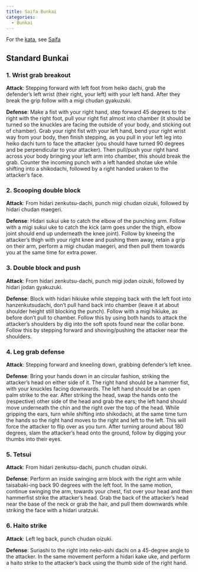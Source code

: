 ```yaml
---
title: Saifa Bunkai
categories:
  - Bunkai
---
```


For the [kata](/kata/), see [Saifa](/kata/saifa.md)

## Standard Bunkai

### 1. Wrist grab breakout

**Attack**: Stepping forward with left foot from heiko dachi, grab the defender’s left wrist (their right, your left) with your left hand. After they break the grip follow with a migi chudan gyakuzuki.

**Defense**: Make a fist with your right hand, step forward 45 degrees to the right with the right foot, pull your right fist almost into chamber (it should be turned so the knuckles are facing the outside of your body, and sticking out of chamber). Grab your right fist with your left hand, bend your right wrist way from your body, then finish stepping, as you pull in your left leg into heiko dachi turn to face the attacker (you should have turned 90 degrees and be perpendicular to your attacker).
Then pull/push your right hand across your body bringing your left arm into chamber, this should break the grab.
Counter the incoming punch with a left handed shotae uke while shifting into a shikodachi, followed by a right handed uraken to the attacker’s face.

### 2. Scooping double block

**Attack**: From hidari zenkutsu-dachi, punch migi chudan oizuki, followed by hidari chudan maegeri.

**Defense**: Hidari sukui uke to catch the elbow of the punching arm. Follow with a migi sukui uke to catch the kick (arm goes under the thigh, elbow joint should end up underneath the knee joint). Follow by kneeing the attacker’s thigh with your right knee and pushing them away, retain a grip on their arm, perform a migi chudan maegeri, and then pull them towards you at the same time for extra power.

### 3. Double block and push

**Attack**: From hidari zenkutsu-dachi, punch migi jodan oizuki, followed by hidari jodan gyakuzuki.

**Defense**: Block with hidari hikiuke while stepping back with the left foot into hanzenkutsudachi, don’t pull hand back into chamber (leave it at about shoulder height still blocking the punch). Follow with a migi hikiuke, as before don’t pull to chamber. Follow this by using both hands to attack the attacker’s shoulders by dig into the soft spots found near the collar bone. Follow this by stepping forward and shoving/pushing the attacker near the shoulders.

### 4. Leg grab defense

**Attack**: Stepping forward and kneeling down, grabbing defender’s left knee.

**Defense**: Bring your hands down in an circular fashion, striking the attacker’s head on either side of it. The right hand should be a hammer fist, with your knuckles facing downwards. The left hand should be an open palm strike to the ear. After striking the head, swap the hands onto the (respective) other side of the head and grab the ears; the left hand should move underneath the chin and the right over the top of the head. While gripping the ears, turn while shifting into shikodachi, at the same time turn the hands so the right hand moves to the right and left to the left. This will force the attacker to flip over as you turn. After turning around about 180 degrees, slam the attacker’s head onto the ground, follow by digging your thumbs into their eyes.

### 5. Tetsui

**Attack**: From hidari zenkutsu-dachi, punch chudan oizuki.

**Defense**: Perform an inside swinging arm block with the right arm while taisabaki-ing back 90 degrees with the left foot. In the same motion, continue swinging the arm, towards your chest, fist over your head and then hammerfist strike the attacker’s head. Grab the back of the attacker’s head near the base of the neck or grab the hair, and pull them downwards while striking the face with a hidari uratzuki.

### 6. Haito strike

**Attack**: Left leg back, punch chudan oizuki.

**Defense**: Suriashi to the right into neko-ashi dachi on a 45-degree angle to the attacker. In the same movement perform a hidari kake uke, and perform a haito strike to the attacker’s back using the thumb side of the right hand.
